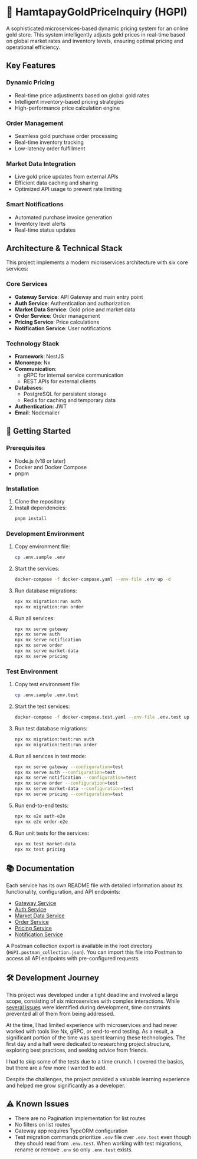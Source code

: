 # 🏪 HamtapayGoldPriceInquiry (HGPI)

A sophisticated microservices-based dynamic pricing system for an online gold store. This system intelligently adjusts gold prices in real-time based on global market rates and inventory levels, ensuring optimal pricing and operational efficiency.

## Key Features

### Dynamic Pricing

-   Real-time price adjustments based on global gold rates
-   Intelligent inventory-based pricing strategies
-   High-performance price calculation engine

### Order Management

-   Seamless gold purchase order processing
-   Real-time inventory tracking
-   Low-latency order fulfillment

### Market Data Integration

-   Live gold price updates from external APIs
-   Efficient data caching and sharing
-   Optimized API usage to prevent rate limiting

### Smart Notifications

-   Automated purchase invoice generation
-   Inventory level alerts
-   Real-time status updates

## Architecture & Technical Stack

This project implements a modern microservices architecture with six core services:

### Core Services

-   **Gateway Service**: API Gateway and main entry point
-   **Auth Service**: Authentication and authorization
-   **Market Data Service**: Gold price and market data
-   **Order Service**: Order management
-   **Pricing Service**: Price calculations
-   **Notification Service**: User notifications

### Technology Stack

-   **Framework**: NestJS
-   **Monorepo**: Nx
-   **Communication**:
    -   gRPC for internal service communication
    -   REST APIs for external clients
-   **Databases**:
    -   PostgreSQL for persistent storage
    -   Redis for caching and temporary data
-   **Authentication**: JWT
-   **Email**: Nodemailer

## 🚀 Getting Started

### Prerequisites

-   Node.js (v18 or later)
-   Docker and Docker Compose
-   pnpm

### Installation

1. Clone the repository
2. Install dependencies:
    ```sh
    pnpm install
    ```

### Development Environment

1. Copy environment file:

    ```sh
    cp .env.sample .env
    ```

2. Start the services:

    ```sh
    docker-compose -f docker-compose.yaml --env-file .env up -d
    ```

3. Run database migrations:

    ```sh
    npx nx migration:run auth
    npx nx migration:run order
    ```

4. Run all services:
    ```sh
    npx nx serve gateway
    npx nx serve auth
    npx nx serve notification
    npx nx serve order
    npx nx serve market-data
    npx nx serve pricing
    ```

### Test Environment

1. Copy test environment file:

    ```sh
    cp .env.sample .env.test
    ```

2. Start the test services:

    ```sh
    docker-compose -f docker-compose.test.yaml --env-file .env.test up -d
    ```

3. Run test database migrations:

    ```sh
    npx nx migration:test:run auth
    npx nx migration:test:run order
    ```

4. Run all services in test mode:

    ```sh
    npx nx serve gateway --configuration=test
    npx nx serve auth --configuration=test
    npx nx serve notification --configuration=test
    npx nx serve order --configuration=test
    npx nx serve market-data --configuration=test
    npx nx serve pricing --configuration=test
    ```

5. Run end-to-end tests:

    ```sh
    npx nx e2e auth-e2e
    npx nx e2e order-e2e
    ```

6. Run unit tests for the services:

    ```sh
    npx nx test market-data
    npx nx test pricing
    ```

## 📚 Documentation

Each service has its own README file with detailed information about its functionality, configuration, and API endpoints:

-   [Gateway Service](./apps/gateway/README.md)
-   [Auth Service](./apps/auth/README.md)
-   [Market Data Service](./apps/market-data/README.md)
-   [Order Service](./apps/order/README.md)
-   [Pricing Service](./apps/pricing/README.md)
-   [Notification Service](./apps/notification/README.md)

A Postman collection export is available in the root directory (`HGPI.postman_collection.json`). You can import this file into Postman to access all API endpoints with pre-configured requests.

## 🛠 Development Journey

This project was developed under a tight deadline and involved a large scope, consisting of six microservices with complex interactions. While [several issues](#known-issues) were identified during development, time constraints prevented all of them from being addressed.

At the time, I had limited experience with microservices and had never worked with tools like Nx, gRPC, or end-to-end testing. As a result, a significant portion of the time was spent learning these technologies. The first day and a half were dedicated to researching project structure, exploring best practices, and seeking advice from friends.

I had to skip some of the tests due to a time crunch. I covered the basics, but there are a few more I wanted to add.

Despite the challenges, the project provided a valuable learning experience and helped me grow significantly as a developer.

## ⚠️ Known Issues

-   There are no Pagination implementation for list routes
-   No filters on list routes
-   Gateway app requires TypeORM configuration
-   Test migration commands prioritize `.env` file over `.env.test` even though they should read from `.env.test`. When working with test migrations, rename or remove `.env` so only `.env.test` exists.
